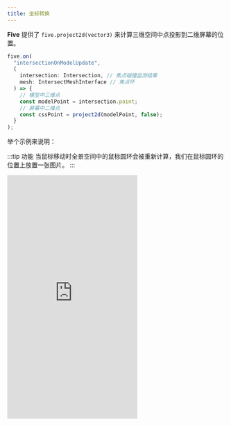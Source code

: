 ```yaml
---
title: 坐标转换
---
```


**Five** 提供了 `five.project2d(vector3)` 来计算三维空间中点投影到二维屏幕的位置。

```ts
five.on(
  "intersectionOnModelUpdate",
  (
    intersection: Intersection, // 焦点碰撞监测结果
    mesh: IntersectMeshInterface // 焦点环
  ) => {
    // 模型中三维点
    const modelPoint = intersection.point;
    // 屏幕中二维点
    const cssPoint = project2d(modelPoint, false);
  }
);
```

举个示例来说明：

:::tip 功能
当鼠标移动时全景空间中的鼠标圆环会被重新计算，我们在鼠标圆环的位置上放置一张图片。
:::

<iframe height="560" style={{width: '100%', height: '560px'}} scrolling="no" title="five-conversion-coordinates" src="https://codepen.io/solome-the-selector/embed/abVRyVV?default-tab=result&editable=true&theme-id=light" frameborder="no" loading="lazy" allowtransparency="true" allowfullscreen="true">
  See the Pen <a href="https://codepen.io/solome-the-selector/pen/abVRyVV">
  five-conversion-coordinates</a> by 掬一捧 (<a href="https://codepen.io/solome-the-selector">@solome-the-selector</a>)
  on <a href="https://codepen.io">CodePen</a>.
</iframe>
